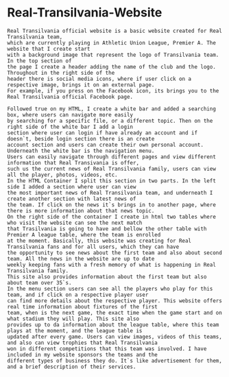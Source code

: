 # Real-Transilvania-Website

	Real Transilvania official website is a basic website created for Real Transilvania team, 
	which are currently playing in Athletic Union League, Premier A. The website that I create start 
	with a background image that represent the logo of Transilvania team. In the top section of 
	the page I create a header adding the name of the club and the logo. Throughout in the right side of the 
	header there is social media icons, where if user click on a respective image, brings it on an external page. 
	For example, if you press on the Facebook icon, its brings you to the Real Transilvania official Facebook page. 

	Followed true on my HTML, I create a white bar and added a searching box, where users can navigate more easily 
	by searching for a specific file, or a different topic. Then on the right side of the white bar I add a login 
	section where user can login if have already an account and if doesn`t, beside login section there is an create 
	account section and users can create their own personal account. Underneath the white bar is the navigation menu. 
	Users can easily navigate through different pages and view different information that Real Transivania is offer, 
	such us the current news of Real Transilvania family, users can view all the player, photos, videos, etc. 
	In the HTML Container I split this section in two parts. In the left side I added a section where user can view 
	the most important news of Real Transilvania team, and underneath I create another section with latest news of 
	the team. If click on the news it`s brings in to another page, where there is more information about that news topic. 
	On the right side of the container I create in html two tables where who visit the website can see the next match 
	that Trasilvania is going to have and bellow the other table with Premier A league table, where the team is enrolled 
	at the moment. Basically, this website was creating for Real Transilvania fans and for all users, which they can have 
	the opportunity to see news about the first team and also about second team. All the news in the website are up to date 
	weekly keeping fans with a fresh memory of what is happening in Real Transilvania family. 
	This site also provides information about the first team but also about team over 35`s. 
	In the menu section users can see all the players who play for this team, and if click on a respective player user 
	can find more details about the respective player. This website offers real time information about fixtures of the first 
	team, when is the next game, the exact time when the game start and on what stadium they will play. This site also 
	provides up to da information about the league table, where this team plays at the moment, and the league table is 
	updated after every game. Users can view images, videos of this teams, and also can view trophies that Real Transilvania 
	won in different competitions that this team was involved. I have included in my website sponsors the teams and the 
	different types of business they do. It`s like advertisement for them, and a brief description of their services.
